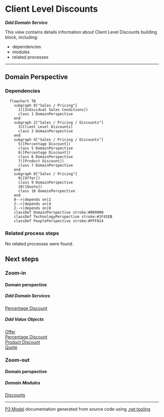 ﻿
# Client Level Discounts

***Ddd Domain Service***  

This view contains details information about Client Level Discounts building block, including:
- dependencies
- modules
- related processes  

---



## Domain Perspective


### Dependencies

```mermaid
  flowchart TB
    subgraph 0["Sales / Pricing"]
      1([Individual Sales Conditions])
      class 1 DomainPerspective
    end
    subgraph 2["Sales / Pricing / Discounts"]
      3(Client Level Discounts)
      class 3 DomainPerspective
    end
    subgraph 4["Sales / Pricing / Discounts"]
      5([Percentage Discount])
      class 5 DomainPerspective
      6([Percentage Discount])
      class 6 DomainPerspective
      7([Product Discount])
      class 7 DomainPerspective
    end
    subgraph 8["Sales / Pricing"]
      9([Offer])
      class 9 DomainPerspective
      10([Quote])
      class 10 DomainPerspective
    end
    0-->|depends on|2
    2-->|depends on|4
    2-->|depends on|8
    classDef DomainPerspective stroke:#009900
    classDef TechnologyPerspective stroke:#1F41EB
    classDef PeoplePerspective stroke:#FFF014
```

### Related process steps

No related processes were found.  

## Next steps


### Zoom-in


#### Domain perspective


##### Ddd Domain Services

[Percentage Discount](PercentageDiscount.md)  

##### Ddd Value Objects

[Offer](../Offer.md)  
[Percentage Discount](PercentageDiscount.md)  
[Product Discount](ProductDiscount.md)  
[Quote](../Quote.md)  

### Zoom-out


#### Domain perspective


##### Domain Modules

[Discounts](Discounts.md)  

---

[P3 Model](https://github.com/P3-model/P3-model) documentation generated from source code using [.net tooling](https://github.com/P3-model/P3-model-dotnet)